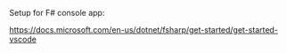 Setup for F# console app:

https://docs.microsoft.com/en-us/dotnet/fsharp/get-started/get-started-vscode